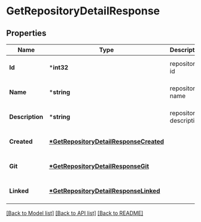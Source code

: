# GetRepositoryDetailResponse

## Properties
Name | Type | Description | Notes
------------ | ------------- | ------------- | -------------
**Id** | ***int32** | repository id | [optional] [default to null]
**Name** | ***string** | repository name | [optional] [default to null]
**Description** | ***string** | repository description | [optional] [default to null]
**Created** | **[*GetRepositoryDetailResponseCreated](GetRepositoryDetailResponseCreated.md)** |  | [optional] [default to null]
**Git** | **[*GetRepositoryDetailResponseGit](GetRepositoryDetailResponseGit.md)** |  | [optional] [default to null]
**Linked** | **[*GetRepositoryDetailResponseLinked](GetRepositoryDetailResponseLinked.md)** |  | [optional] [default to null]

[[Back to Model list]](../README.md#documentation-for-models) [[Back to API list]](../README.md#documentation-for-api-endpoints) [[Back to README]](../README.md)


